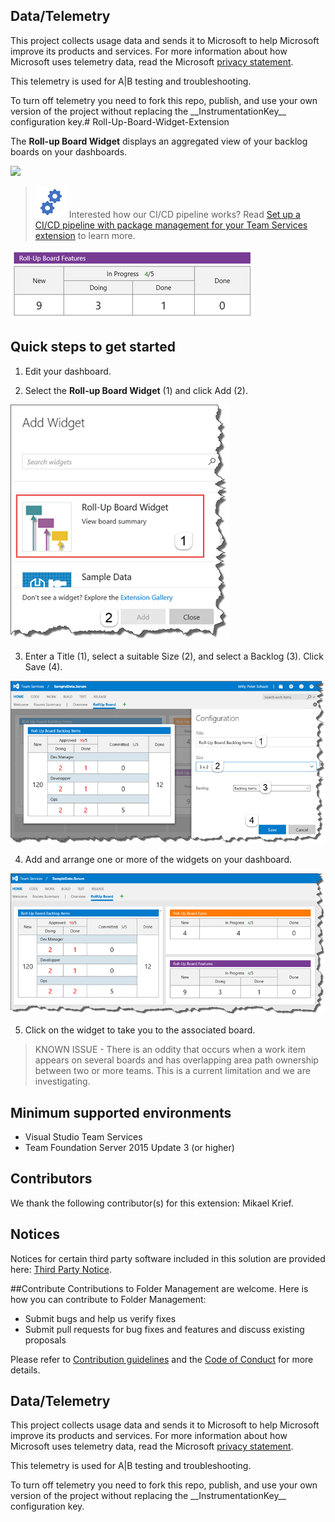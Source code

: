 
## Data/Telemetry
This project collects usage data and sends it to Microsoft to help Microsoft improve its products and services. For more information about how Microsoft uses telemetry data, read the Microsoft [privacy statement](http://go.microsoft.com/fwlink/?LinkId=521839). 

This telemetry is used for A|B testing and troubleshooting. 

To turn off telemetry you need to fork this repo, publish, and use your own version of the project without replacing the \_\_InstrumentationKey\_\_ configuration key.# Roll-Up-Board-Widget-Extension

The **Roll-up Board Widget** displays an aggregated view of your backlog boards on your dashboards.

![](https://almrangers.visualstudio.com/_apis/public/build/definitions/7f3cfb9a-d1cb-4e66-9d36-1af87b906fe9/103/badge)

> ![Gears](Gears.png) Interested how our CI/CD pipeline works? Read [Set up a CI/CD pipeline with package management for your Team Services extension](https://blogs.msdn.microsoft.com/visualstudioalmrangers/2017/04/30/setup-a-cicd-pipeline-with-package-management-for-your-team-services-extension/) to learn more. 

![sample](src/vsarVSTS-Roll-up-board/static/images/overview_sample.png)

## Quick steps to get started ###

1. Edit your dashboard.

2. Select the **Roll-up Board Widget** (1) and click Add (2).

![addwidget](src/vsarVSTS-Roll-up-board/static/images/overview_add.png)

3. Enter a Title (1), select a suitable Size (2), and select a Backlog (3). Click Save (4).

![configure](src/vsarVSTS-Roll-up-board/static/images/overview_configure.png)

4. Add and arrange one or more of the widgets on your dashboard.

![dashboard](src/vsarVSTS-Roll-up-board/static/images/overview_dashboard.png)

5. Click on the widget to take you to the associated board. 

> KNOWN ISSUE - There is an oddity that occurs when a work item appears on several boards and has overlapping area path ownership between two or more teams. This is a current limitation and we are investigating.

## Minimum supported environments
- Visual Studio Team Services
- Team Foundation Server 2015 Update 3 (or higher)

## Contributors
We thank the following contributor(s) for this extension: Mikael Krief.

## Notices
Notices for certain third party software included in this solution are provided here: [Third Party Notice](ThirdPartyNotices.txt).

##Contribute
Contributions to Folder Management are welcome. Here is how you can contribute to Folder Management:  

- Submit bugs and help us verify fixes  
- Submit pull requests for bug fixes and features and discuss existing proposals   

Please refer to [Contribution guidelines](.github/CONTRIBUTING.md) and the [Code of Conduct](.github/COC.md) for more details.

## Data/Telemetry
This project collects usage data and sends it to Microsoft to help Microsoft improve its products and services. For more information about how Microsoft uses telemetry data, read the Microsoft [privacy statement](http://go.microsoft.com/fwlink/?LinkId=521839). 

This telemetry is used for A|B testing and troubleshooting. 

To turn off telemetry you need to fork this repo, publish, and use your own version of the project without replacing the \_\_InstrumentationKey\_\_ configuration key.
